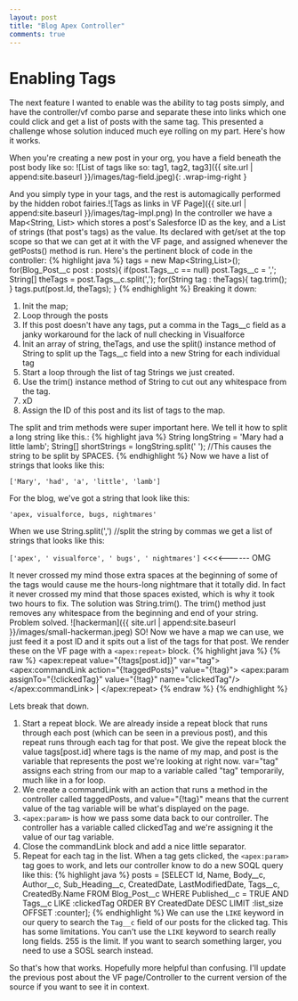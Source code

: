 ```yaml
---
layout: post
title: "Blog Apex Controller"
comments: true
---
```

# Enabling Tags

The next feature I wanted to enable was the ability to tag posts simply, and have the controller/vf combo parse and separate these into links which one could click and get a list of posts with the same tag. This presented a challenge whose solution induced much eye rolling on my part. Here's how it works.

When you're creating a new post in your org, you have a field beneath the post body like so: ![List of tags like so: tag1, tag2, tag3]({{ site.url | append:site.baseurl }}/images/tag-field.jpeg){: .wrap-img-right }

And you simply type in your tags, and the rest is automagically performed by the hidden robot fairies.![Tags as links in VF Page]({{ site.url | append:site.baseurl }}/images/tag-impl.png)
In the controller we have a Map<String, List<String>> which stores a post's Salesforce ID as the key, and a List of strings (that post's tags) as the value. Its declared with get/set at the top scope so that we can get at it with the VF page, and assigned whenever the getPosts() method is run. Here's the pertinent block of code in the controller:<!--more-->
{% highlight java %}
    tags = new Map<String,List<String>>();
    for(Blog_Post__c post : posts){
          if(post.Tags__c == null) post.Tags__c = ',';
               String[] theTags = post.Tags__c.split(',');
                for(String tag : theTags){
                      tag.trim();
                }
          tags.put(post.Id, theTags);
    } 
{% endhighlight %}
Breaking it down:

1. Init the map;
1. Loop through the posts
1. If this post doesn't have any tags, put a comma in the Tags__c field as a janky workaround for the lack of null checking in Visualforce
1. Init an array of string, theTags, and use the split() instance method of String to split up the Tags__c field into a new String for each individual tag
1. Start a loop through the list of tag Strings we just created.
1. Use the trim() instance method of String to cut out any whitespace from the tag.
1. xD
1. Assign the ID of this post and its list of tags to the map.

The split and trim methods were super important here. We tell it how to split a long string like this.:
{% highlight java %}
String longString = 'Mary had a little lamb';
String[] shortStrings = longString.split(' '); //This causes the string to be split by SPACES.
{% endhighlight %}
Now we have a list of strings that looks like this:

`['Mary', 'had', 'a', 'little', 'lamb']`

For the blog, we've got a string that look like this:

`'apex, visualforce, bugs, nightmares'`

When we use String.split(',') //split the string by commas we get a list of strings that looks like this:

`['apex', ' visualforce', ' bugs', ' nightmares']` <<<<------ OMG

It never crossed my mind those extra spaces at the beginning of some of the tags would cause me the hours-long nightmare that it totally did. In fact it never crossed my mind that those spaces existed, which is why it took two hours to fix. The solution was String.trim(). The trim() method just removes any whitespace from the beginning and end of your string. Problem solved. ![hackerman]({{ site.url | append:site.baseurl }}/images/small-hackerman.jpeg)
SO! Now we have a map we can use, we just feed it a post ID and it spits out a list of the tags for that post.
We render these on the VF page with a `<apex:repeat>` block.
{% highlight java %}
{% raw %}
    <apex:repeat value="{!tags[post.id]}" var="tag">
         <apex:commandLink action="{!taggedPosts}" value="{!tag}">
              <apex:param assignTo="{!clickedTag}" value="{!tag}" name="clickedTag"/>
         </apex:commandLink> |
    </apex:repeat>
{% endraw %}
{% endhighlight %}

Lets break that down.

1. Start a repeat block. We are already inside a repeat block that runs through each post (which can be seen in a previous post), and this repeat runs through each tag for that post. We give the repeat block the value tags[post.id] where tags is the name of my map, and post is the variable that represents the post we're looking at right now. var="tag" assigns each string from our map to a variable called "tag" temporarily, much like in a for loop.
1. We create a commandLink with an action that runs a method in the controller called taggedPosts, and value="{!tag}" means that the current value of the tag variable will be what's displayed on the page.
1. `<apex:param>` is how we pass some data back to our controller. The controller has a variable called clickedTag and we're assigning it the value of our tag variable.
1. Close the commandLink block and add a nice little separator.
1. Repeat for each tag in the list.
When a tag gets clicked, the `<apex:param>` tag goes to work, and lets our controller know to do a new SOQL query like this:
{% highlight java %}
posts = [SELECT Id, Name, Body__c, Author__c, Sub_Heading__c, CreatedDate, LastModifiedDate, Tags__c, CreatedBy.Name
                                        FROM Blog_Post__c
                                        WHERE Published__c = TRUE AND Tags__c LIKE :clickedTag
                                        ORDER BY CreatedDate DESC
                                        LIMIT :list_size
                                        OFFSET :counter];
{% endhighlight %}
We can use the `LIKE` keyword in our query to search the `Tag__c` field of our posts for the clicked tag. This has some limitations. You can't use the `LIKE` keyword to search really long fields. 255 is the limit. If you want to search something larger, you need to use a SOSL search instead.

So that's how that works. Hopefully more helpful than confusing. I'll update the previous post about the VF page/Controller to the current version of the source if you want to see it in context. 